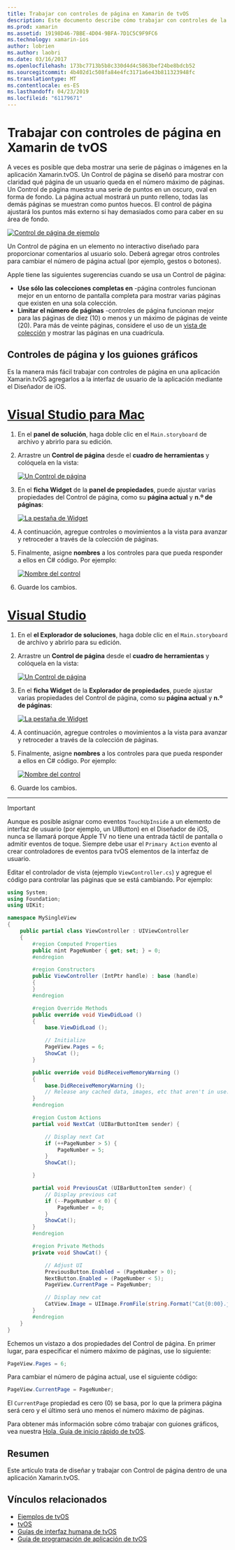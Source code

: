```yaml
---
title: Trabajar con controles de página en Xamarin de tvOS
description: Este documento describe cómo trabajar con controles de la página de tvOS en una aplicación compilada con Xamarin. Proporciona una descripción detallada de los controles de página, se describe cómo configurar en los guiones gráficos y examina cómo responder a eventos de cambio de la página.
ms.prod: xamarin
ms.assetid: 19198D46-7BBE-4D04-9BFA-7D1C5C9F9FC6
ms.technology: xamarin-ios
author: lobrien
ms.author: laobri
ms.date: 03/16/2017
ms.openlocfilehash: 173bc7713b5b8c330d4d4c5863bef24be8bdcb52
ms.sourcegitcommit: 4b402d1c508fa84e4fc3171a6e43b811323948fc
ms.translationtype: MT
ms.contentlocale: es-ES
ms.lasthandoff: 04/23/2019
ms.locfileid: "61179671"
---
```

# <a name="working-with-tvos-page-controls-in-xamarin"></a>Trabajar con controles de página en Xamarin de tvOS

A veces es posible que deba mostrar una serie de páginas o imágenes en la aplicación Xamarin.tvOS. Un Control de página se diseñó para mostrar con claridad qué página de un usuario queda en el número máximo de páginas. Un Control de página muestra una serie de puntos en un oscuro, oval en forma de fondo. La página actual mostrará un punto relleno, todas las demás páginas se muestran como puntos huecos. El control de página ajustará los puntos más externo si hay demasiados como para caber en su área de fondo.

[![](page-controls-images/page01.png "Control de página de ejemplo")](page-controls-images/page01.png#lightbox)

Un Control de página en un elemento no interactivo diseñado para proporcionar comentarios al usuario solo. Deberá agregar otros controles para cambiar el número de página actual (por ejemplo, gestos o botones).

Apple tiene las siguientes sugerencias cuando se usa un Control de página:

- **Use sólo las colecciones completas en** -página controles funcionan mejor en un entorno de pantalla completa para mostrar varias páginas que existen en una sola colección.
- **Limitar el número de páginas** -controles de página funcionan mejor para las páginas de diez (10) o menos y un máximo de páginas de veinte (20). Para más de veinte páginas, considere el uso de un [vista de colección](~/ios/tvos/user-interface/collection-views.md) y mostrar las páginas en una cuadrícula.

<a name="Page-Controls-and-Storyboards" />

## <a name="page-controls-and-storyboards"></a>Controles de página y los guiones gráficos

Es la manera más fácil trabajar con controles de página en una aplicación Xamarin.tvOS agregarlos a la interfaz de usuario de la aplicación mediante el Diseñador de iOS.

# <a name="visual-studio-for-mactabmacos"></a>[Visual Studio para Mac](#tab/macos)

    
1. En el **panel de solución**, haga doble clic en el `Main.storyboard` de archivo y abrirlo para su edición.
1. Arrastre un **Control de página** desde el **cuadro de herramientas** y colóquela en la vista: 

    [![](page-controls-images/page02.png "Un Control de página")](page-controls-images/page02.png#lightbox)
1. En el **ficha Widget** de la **panel de propiedades**, puede ajustar varias propiedades del Control de página, como su **página actual** y **n.º de páginas**: 

    [![](page-controls-images/page03.png "La pestaña de Widget")](page-controls-images/page03.png#lightbox)
1. A continuación, agregue controles o movimientos a la vista para avanzar y retroceder a través de la colección de páginas.
1. Finalmente, asigne **nombres** a los controles para que pueda responder a ellos en C# código. Por ejemplo: 

    [![](page-controls-images/page04.png "Nombre del control")](page-controls-images/page04.png#lightbox)
1. Guarde los cambios.
    

# <a name="visual-studiotabwindows"></a>[Visual Studio](#tab/windows)

    
1. En el **el Explorador de soluciones**, haga doble clic en el `Main.storyboard` de archivo y abrirlo para su edición.
1. Arrastre un **Control de página** desde el **cuadro de herramientas** y colóquela en la vista: 

    [![](page-controls-images/page02-vs.png "Un Control de página")](page-controls-images/page02-vs.png#lightbox)
1. En el **ficha Widget** de la **Explorador de propiedades**, puede ajustar varias propiedades del Control de página, como su **página actual** y **n.º de páginas**: 

    [![](page-controls-images/page03-vs.png "La pestaña de Widget")](page-controls-images/page03-vs.png#lightbox)
1. A continuación, agregue controles o movimientos a la vista para avanzar y retroceder a través de la colección de páginas.
1. Finalmente, asigne **nombres** a los controles para que pueda responder a ellos en C# código. Por ejemplo: 

    [![](page-controls-images/page04-vs.png "Nombre del control")](page-controls-images/page04-vs.png#lightbox)
1. Guarde los cambios.
    

-----

> [!IMPORTANT]
> Aunque es posible asignar como eventos `TouchUpInside` a un elemento de interfaz de usuario (por ejemplo, un UIButton) en el Diseñador de iOS, nunca se llamará porque Apple TV no tiene una entrada táctil de pantalla o admitir eventos de toque. Siempre debe usar el `Primary Action` evento al crear controladores de eventos para tvOS elementos de la interfaz de usuario.

Editar el controlador de vista (ejemplo `ViewController.cs`) y agregue el código para controlar las páginas que se está cambiando. Por ejemplo:

```csharp
using System;
using Foundation;
using UIKit;

namespace MySingleView
{
    public partial class ViewController : UIViewController
    {
        #region Computed Properties
        public nint PageNumber { get; set; } = 0;
        #endregion

        #region Constructors
        public ViewController (IntPtr handle) : base (handle)
        {
        }
        #endregion

        #region Override Methods
        public override void ViewDidLoad ()
        {
            base.ViewDidLoad ();

            // Initialize
            PageView.Pages = 6;
            ShowCat ();
        }

        public override void DidReceiveMemoryWarning ()
        {
            base.DidReceiveMemoryWarning ();
            // Release any cached data, images, etc that aren't in use.
        }
        #endregion

        #region Custom Actions
        partial void NextCat (UIBarButtonItem sender) {

            // Display next Cat
            if (++PageNumber > 5) {
                PageNumber = 5;
            }
            ShowCat();

        }

        partial void PreviousCat (UIBarButtonItem sender) {
            // Display previous cat
            if (--PageNumber < 0) {
                PageNumber = 0;
            }
            ShowCat();
        }
        #endregion

        #region Private Methods
        private void ShowCat() {

            // Adjust UI
            PreviousButton.Enabled = (PageNumber > 0);
            NextButton.Enabled = (PageNumber < 5);
            PageView.CurrentPage = PageNumber;

            // Display new cat
            CatView.Image = UIImage.FromFile(string.Format("Cat{0:00}.jpg",PageNumber+1));
        }
        #endregion
    }
}
```

Echemos un vistazo a dos propiedades del Control de página. En primer lugar, para especificar el número máximo de páginas, use lo siguiente:

```csharp
PageView.Pages = 6;
```

Para cambiar el número de página actual, use el siguiente código:

```csharp
PageView.CurrentPage = PageNumber;
```

El `CurrentPage` propiedad es cero (0) se basa, por lo que la primera página será cero y el último será uno menos el número máximo de páginas.

Para obtener más información sobre cómo trabajar con guiones gráficos, vea nuestra [Hola, Guía de inicio rápido de tvOS](~/ios/tvos/get-started/hello-tvos.md). 

<a name="Summary" />

## <a name="summary"></a>Resumen

Este artículo trata de diseñar y trabajar con Control de página dentro de una aplicación Xamarin.tvOS.



## <a name="related-links"></a>Vínculos relacionados

- [Ejemplos de tvOS](https://developer.xamarin.com/samples/tvos/all/)
- [tvOS](https://developer.apple.com/tvos/)
- [Guías de interfaz humana de tvOS](https://developer.apple.com/tvos/human-interface-guidelines/)
- [Guía de programación de aplicación de tvOS](https://developer.apple.com/library/prerelease/tvos/documentation/General/Conceptual/AppleTV_PG/)
